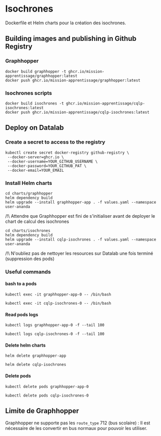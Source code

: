 # Isochrones

Dockerfile et Helm charts pour la création des isochrones.

## Building images and publishing in Github Registry

### Graphhopper

```
docker build graphhopper -t ghcr.io/mission-apprentissage/graphhopper:latest
docker push ghcr.io/mission-apprentissage/graphhopper:latest
```

### Isochrones scripts

```
docker build isochrones -t ghcr.io/mission-apprentissage/cqlp-isochrones:latest
docker push ghcr.io/mission-apprentissage/cqlp-isochrones:latest
```

## Deploy on Datalab

### Create a secret to access to the registry

```
kubectl create secret docker-registry github-registry \
 --docker-server=ghcr.io \
 --docker-username=YOUR_GITHUB_USERNAME \
 --docker-password=YOUR_GITHUB_PAT \
 --docker-email=YOUR_EMAIL
```

### Install Helm charts

```
cd charts/graphhopper
helm dependency build
helm upgrade --install graphhopper-app . -f values.yaml --namespace user-ananda
```

/!\ Attendre que Graphhopper est fini de s'initialiser avant de deployer le chart de calcul des isochrones

```
cd charts/isochrones
helm dependency build
helm upgrade --install cqlp-isochrones . -f values.yaml --namespace user-ananda
```

/!\ N'oubliez pas de nettoyer les resources sur Datalab une fois terminé (suppression des pods)

### Useful commands

#### bash to a pods

```
kubectl exec -it graphhopper-app-0 -- /bin/bash
```

```
kubectl exec -it cqlp-isochrones-0 -- /bin/bash
```

#### Read pods logs

```
kubectl logs graphhopper-app-0 -f --tail 100
```

```
kubectl logs cqlp-isochrones-0 -f --tail 100
```

#### Delete helm charts

```
helm delete graphhopper-app
```

```
helm delete cqlp-isochrones
```

#### Delete pods

```
kubectl delete pods graphhopper-app-0
```

```
kubectl delete pods cqlp-isochrones-0
```

## Limite de Graphhopper

Graphhopper ne supporte pas les `route_type` 712 (bus scolaire) : Il est nécessaire de les convertir en bus normaux pour pouvoir les utiliser.

